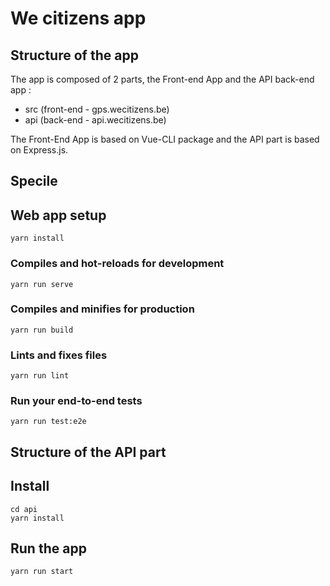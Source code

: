 # We citizens app

## Structure of the app

The app is composed of 2 parts, the Front-end App and the API back-end app : 

- src (front-end - gps.wecitizens.be)
- api (back-end - api.wecitizens.be)

The Front-End App is based on Vue-CLI package and the API part is based on Express.js.

## Specile 

## Web app setup

```
yarn install
```

### Compiles and hot-reloads for development
```
yarn run serve
```

### Compiles and minifies for production
```
yarn run build
```

### Lints and fixes files
```
yarn run lint
```

### Run your end-to-end tests
```
yarn run test:e2e
```

## Structure of the API part

## Install

```
cd api
yarn install
```

## Run the app

```
yarn run start
```